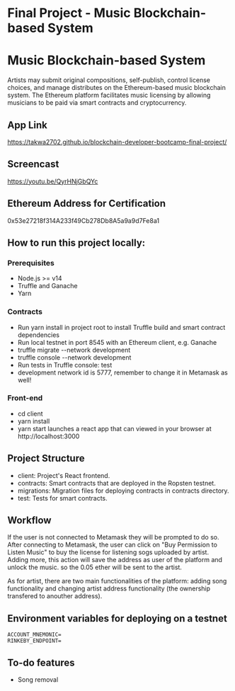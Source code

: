 # Final Project -  Music Blockchain-based System

# Music Blockchain-based System
Artists may submit original compositions, self-publish, control license choices, and manage distributes on the Ethereum-based music blockchain system. The Ethereum platform facilitates music licensing by allowing musicians to be paid via smart contracts and cryptocurrency.
## App Link
https://takwa2702.github.io/blockchain-developer-bootcamp-final-project/

## Screencast
https://youtu.be/QyrHNjGbQYc

## Ethereum Address for Certification
0x53e27218f314A233f49Cb278Db8A5a9a9d7Fe8a1

## How to run this project locally:
 ### Prerequisites
   - Node.js >= v14
   - Truffle and Ganache
   - Yarn
   
 ### Contracts
   - Run yarn install in project root to install Truffle build and smart contract dependencies
   - Run local testnet in port 8545 with an Ethereum client, e.g. Ganache
   - truffle migrate --network development
   - truffle console --network development
   - Run tests in Truffle console: test
   - development network id is 5777, remember to change it in Metamask as well!

 ### Front-end
  - cd client
  - yarn install
  - yarn start launches a react app that can viewed in your browser at http://localhost:3000

## Project Structure
  - client: Project's React frontend.
  - contracts: Smart contracts that are deployed in the Ropsten testnet.
  - migrations: Migration files for deploying contracts in contracts directory.
  - test: Tests for smart contracts.


## Workflow

If the user is not connected to Metamask they will be prompted to do so. After connecting to Metamask, the user can click on "Buy Permission to Listen Music" to buy the license for listening sogs uploaded by artist. Adding more, this action will save the address as user of the platform and unlock the music. so the 0.05 ether will be sent to the artist.

As for artist, there are two main functionalities of the platform: adding song functionality and changing artist address functionality (the ownership transfered to anouther address).

## Environment variables for deploying on a testnet
    ACCOUNT_MNEMONIC=
    RINKEBY_ENDPOINT=

## To-do features
   - Song removal




